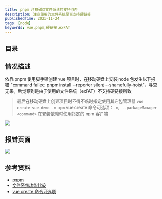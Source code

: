 ```yaml
---
title: pnpm 注意磁盘文件系统的支持与否
description: 注意使用的文件系统是否支持硬链接
publishedTime: 2021-11-24
tags: [node]
keywords: vue,pnpm,硬链接,exFAT
---
```



## 目录

## 情况描述

依靠 pnpm 使用脚手架创建 vue 项目时，在移动硬盘上安装 node 包发生以下报错 "command failed: pnpm install --reporter silent --shamefully-hoist"，寻查无果，后觉察到是由于使用的文件系统（exFAT）不支持硬链接所致

> 最后在移动硬盘上创建项目时不得不临时指定使用其它包管理器 `vue create vue-demo -m npm`
> vue create 命令可选项：`-m, --packageManager <command>`  在安装依赖时使用指定的 npm 客户端

![](/assets/blog/pnpm-heardlink/2554471-20211124161048627-54887928.png)



## 报错页面

![](/assets/blog/pnpm-heardlink/2554471-20211124150659092-370043771.png)

## 参考资料

- [pnpm](https://pnpm.io/zh/faq)
- [文件系统功能比较](https://docs.microsoft.com/zh-cn/windows/win32/fileio/filesystem-functionality-comparison?redirectedfrom=MSDN)
- [vue create 命令可选项](https://cli.vuejs.org/zh/guide/creating-a-project.html#vue-create)
